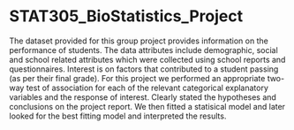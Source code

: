 # STAT305_BioStatistics_Project
The dataset provided for this group project provides information on the performance of students. The data attributes include demographic, social and school related attributes which were collected using school reports and questionnaires. Interest is on factors that contributed to a student passing (as per their final grade). For this project we performed an appropriate two-way test of association for each of the relevant categorical explanatory variables and the response of interest. Clearly stated the hypotheses and conclusions on the project report. We then fitted a statisical model and later looked for the best fitting model and interpreted the results.
